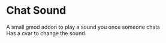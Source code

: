 # Chat Sound
A small gmod addon to play a sound you once someone chats
<br>
Has a cvar to change the sound.
